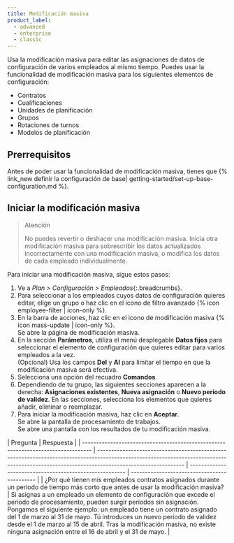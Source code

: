 ```yaml
---
title: Modificación masiva
product_label:
  - advanced
  - enterprise
  - classic
---
```


Usa la modificación masiva para editar las asignaciones de datos de configuración de varios empleados al mismo tiempo.
Puedes usar la funcionalidad de modificación masiva para los siguientes elementos de configuración:

- Contratos
- Cualificaciones
- Unidades de planificación
- Grupos
- Rotaciones de turnos
- Modelos de planificación

## Prerrequisitos

Antes de poder usar la funcionalidad de modificación masiva, tienes que {% link_new definir la configuración de base| getting-started/set-up-base-configuration.md %}.

## Iniciar la modificación masiva

> Atención
>
> No puedes revertir o deshacer una modificación masiva. Inicia otra modificación masiva para sobrescribir los datos actualizados incorrectamente con una modificación masiva, o modifica los datos de cada empleado individualmente.  

Para iniciar una modificación masiva, sigue estos pasos: 

1. Ve a _Plan > Configuración > Empleados_{:.breadcrumbs}.
2. Para seleccionar a los empleados cuyos datos de configuración quieres editar, elige un grupo o haz clic en el icono de filtro avanzado {% icon employee-filter | icon-only %}.
3. En la barra de acciones, haz clic en el icono de modificación masiva {% icon mass-update | icon-only %}.<br>Se abre la página de modificación masiva. 
4. En la sección **Parámetros**, utiliza el menú desplegable **Datos fijos** para seleccionar el elemento de configuración que quieres editar para varios empleados a la vez.<br>(Opcional) Usa los campos **Del** y **Al** para limitar el tiempo en que la modificación masiva será efectiva.
5. Selecciona una opción del recuadro **Comandos**.
6. Dependiendo de tu grupo, las siguientes secciones aparecen a la derecha: **Asignaciones existentes**, **Nueva asignación** o **Nuevo período de validez**. En las secciones, selecciona los elementos que quieres añadir, eliminar o reemplazar.
7. Para iniciar la modificación masiva, haz clic en **Aceptar**.<br>Se abre la pantalla de procesamiento de trabajos.<br>Se abre una pantalla con los resultados de tu modificación masiva.

| Pregunta                                                                          | Respuesta                                                                                                                                                                                      |
| --------------------------------------------------------------------------------- | ------------------------------------------------------------------------------------------------------------------------------------------------------------------------------------------- | ------------------------------------------------------- | -------------------------------------------- |
| ¿Por qué tienen mis empleados contratos asignados durante un periodo de tiempo más corto que antes de usar la modificación masiva?                              | Si asignas a un empleado un elemento de configuración que excede el periodo de procesamiento, pueden surgir periodos sin asignación.<br>Pongamos el siguiente ejemplo: un empleado tiene un contrato asignado del 1 de marzo al 31 de mayo. Tú introduces un nuevo periodo de validez desde el 1 de marzo al 15 de abril. Tras la modificación masiva, no existe ninguna asignación entre el 16 de abril y el 31 de mayo.                                                                                                                                           |



